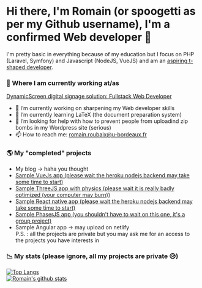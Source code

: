 # Hi there, I'm Romain (or spoogetti as per my Github username), I'm a confirmed Web developer 👋
I'm pretty basic in everything because of my education but I focus on PHP (Laravel, Symfony) and Javascript (NodeJS, VueJS) and am an [aspiring t-shaped developer](https://letslearnabout.net/blog/what-it-is-a-t-shaped-developer-and-why-you-should-be-one/).

### 💼 Where I am currently working at/as
[DynamicScreen digital signage solution: Fullstack Web Developer](https://dynamicscreen.com/)

- 🔭 I’m currently working on sharpening my Web developer skills
- 🌱 I’m currently learning LaTeX (the document preparation system)
- 🤔 I’m looking for help with how to prevent people from uploadind zip bombs in my Wordpress site (serious)
- 📫 How to reach me: romain.roubaix@u-bordeaux.fr

### 🌎 My "completed" projects
- My blog -> haha you thought
- [Sample VueJs app (please wait the heroku nodejs backend may take some time to start)](https://spoogetti.github.io/movies-front-dawin/#/)
- [Sample ThreeJS app with physics (please wait it is really badly optimized (your computer may burn))](https://spoogetti.github.io)
- [Sample React native app (please wait the heroku nodejs backend may take some time to start)](https://mmc-react.vercel.app/)
- [Sample PhaserJS app (you shouldn't have to wait on this one, it's a group project)](https://spoogetti.github.io/informatique_debranchee/)
- Sample Angular app -> may upload on netlify  
P.S. : all the projects are private but you may ask me for an access to the projects you have interests in

<!--
**spoogetti/spoogetti** is a ✨ _special_ ✨ repository because its `README.md` (this file) appears on your GitHub profile.

Here are some ideas to get you started:
-->

### 📉 My stats (please ignore, all my projects are private 😥)
[![Top Langs](https://github-readme-stats.vercel.app/api/top-langs/?username=spoogetti&layout=compact)](https://github.com/anuraghazra/github-readme-stats)  
[![Romain's github stats](https://github-readme-stats.vercel.app/api?username=spoogetti)](https://github.com/anuraghazra/github-readme-stats)  

